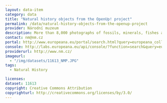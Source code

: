 ```yaml
---
layout: data-item
category: data
title: "Natural history objects from the OpenUp! project"
permalink: /data/natural-history-objects-from-the-openup-project
provider: Národní muzeum
description: More than 8,000 photographs of fossils, minerals, fishes and other natural history objects.
contact: nm@nm.cz
portal: http://www.europeana.eu/portal/search.html?query=europeana_collectionName%3A11613*&rows=12
console: http://labs.europeana.eu/api/console/?function=search&query=europeana_collectionName%3A11613*&rows=12
providerurl: http://www.nm.cz/
imageurl:
  - "/img/datasets/11613_NMP.JPG"
tags:
  - Natural History

licenses:
dataset: 11613
copyright: Creative Commons Attribution
copyrighturl: http://creativecommons.org/licenses/by/3.0/
---
```

